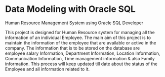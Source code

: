 # Data Modeling with Oracle SQL
Human Resource Management System using Oracle SQL Developer

This project is designed for Human Resource system for managing all the information of an individual Employee. The main aim of this project is to maintain the information of the employee that are available or active in the company. The information that is to be stored on the database are employee salary Information, Department Information, Location Information, Communication Information, Time management information & also Family information. This process will keep updated till date about the status of the Employee and all information related to it.
